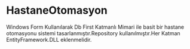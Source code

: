 ﻿# HastaneOtomasyon
Windows Form Kullanılarak Db First Katmanlı Mimari ile basit bir hastane otomasyonu sistemi tasarlanmıştır.Repository kullanılmıştır.Her Katman EntityFramework.DLL eklenmelidir.
